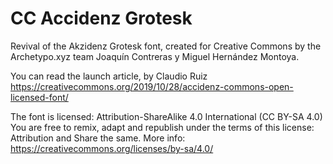 # CC Accidenz Grotesk

Revival of the Akzidenz Grotesk font, created for Creative Commons by the Archetypo.xyz team Joaquín Contreras y Miguel Hernández Montoya.

You can read the launch article, by Claudio Ruiz
https://creativecommons.org/2019/10/28/accidenz-commons-open-licensed-font/

The font is licensed: Attribution-ShareAlike 4.0 International (CC BY-SA 4.0) You are free to remix, adapt and republish under the terms of this license: Attribution and Share the same. More info: https://creativecommons.org/licenses/by-sa/4.0/

